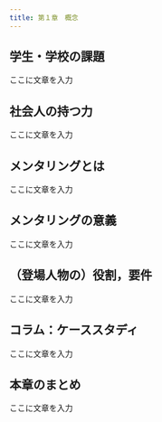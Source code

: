 ```yaml
---
title: 第１章　概念
---
```


## 学生・学校の課題

ここに文章を入力

## 社会人の持つ力

ここに文章を入力

## メンタリングとは

ここに文章を入力

## メンタリングの意義

ここに文章を入力

## （登場人物の）役割，要件

ここに文章を入力

## コラム：ケーススタディ

ここに文章を入力

## 本章のまとめ

ここに文章を入力

